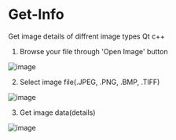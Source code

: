 # Get-Info
Get image details of diffrent image types
Qt
c++


1. Browse your file through 'Open Image' button

![image](https://user-images.githubusercontent.com/12136571/46522380-3ee02680-c8a0-11e8-8fe6-96d7cde9837b.png)

2. Select image file(.JPEG, .PNG, .BMP, .TIFF)

![image](https://user-images.githubusercontent.com/12136571/46522696-1f95c900-c8a1-11e8-9a9b-c7e724cea90e.png)

3. Get image data(details)

![image](https://user-images.githubusercontent.com/12136571/46523354-173e8d80-c8a3-11e8-84a6-a8537220b384.png)

